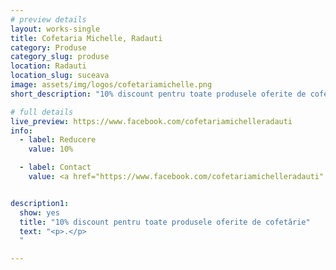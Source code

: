 ```yaml
---
# preview details
layout: works-single
title: Cofetaria Michelle, Radauti
category: Produse
category_slug: produse
location: Radauti
location_slug: suceava
image: assets/img/logos/cofetariamichelle.png
short_description: "10% discount pentru toate produsele oferite de cofetărie"

# full details
live_preview: https://www.facebook.com/cofetariamichelleradauti
info:
  - label: Reducere
    value: 10%

  - label: Contact
    value: <a href="https://www.facebook.com/cofetariamichelleradauti" target="_blank">Website</a>


description1:
  show: yes
  title: "10% discount pentru toate produsele oferite de cofetărie"
  text: "<p>.</p>
  "

---
```

